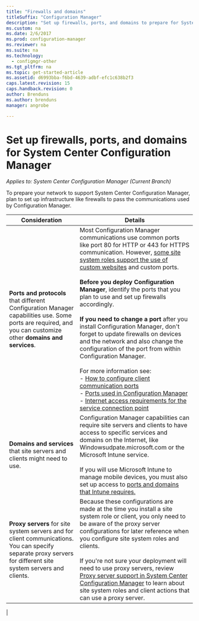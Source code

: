 ```yaml
---
title: "Firewalls and domains"
titleSuffix: "Configuration Manager"
description: "Set up firewalls, ports, and domains to prepare for System Center Configuration Manager communications."
ms.custom: na
ms.date: 2/6/2017
ms.prod: configuration-manager
ms.reviewer: na
ms.suite: na
ms.technology:
  - configmgr-other
ms.tgt_pltfrm: na
ms.topic: get-started-article
ms.assetid: d6993bba-f6bd-4639-adbf-efc1c638b2f3
caps.latest.revision: 15
caps.handback.revision: 0
author: Brenduns
ms.author: brenduns
manager: angrobe

---
```

# Set up firewalls, ports, and domains for System Center Configuration Manager

*Applies to: System Center Configuration Manager (Current Branch)*

To prepare your network to support System Center Configuration Manager, plan to set up infrastructure like firewalls to pass the communications used by Configuration Manager.  

|Consideration|Details|  
|-------------------|-------------|  
|**Ports and protocols** that different Configuration Manager capabilities use. Some ports are required, and you can customize other **domains and services**.|Most Configuration Manager communications use common ports like port 80 for HTTP or 443 for HTTPS communication. However, [some site system roles support the use of custom websites](/sccm/core/plan-design/network/websites-for-site-system-servers) and custom ports.<br /><br /> **Before you deploy Configuration Manager**, identify the ports that you plan to use and set up firewalls accordingly.<br /><br /> **If you need to change a port** after you install Configuration Manager, don't forget to update firewalls on devices and the network and also change the configuration of the port from within Configuration Manager.<br /><br /> For more information see: </br>- [How to configure client communication ports](../../../core/clients/deploy/configure-client-communication-ports.md) </br>- [Ports used in Configuration Manager](../../../core/plan-design/hierarchy/ports.md) </br>- [Internet access requirements for the service connection point](/sccm/core/servers/deploy/configure/about-the-service-connection-point#bkmk_urls)|  
|**Domains and services** that site servers and clients might need to use.|Configuration Manager capabilities can require site servers and clients to have access to specific services and domains on the Internet, like Windowsudpate.microsoft.com or the Microsoft Intune service.<br /><br /> If you will use Microsoft Intune to manage mobile devices, you must also set up access to [ports and domains that Intune requires.](https://docs.microsoft.com/en-us/intune/get-started/network-infrastructure-requirements-for-microsoft-intune)|  
|**Proxy servers** for site system servers and for client communications. You can specify separate proxy servers for different site system servers and clients.|Because these configurations are made at the time you install a site system role or client, you only need to be aware of the proxy server configurations for later reference when you configure site system roles and clients.<br /><br /> If you're not sure your deployment will need to use proxy servers, review [Proxy server support in System Center Configuration Manager](../../../core/plan-design/network/proxy-server-support.md) to learn about  site system roles and client actions that can use a proxy server.|   
|  
